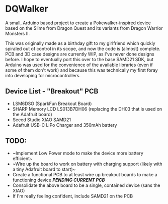 # DQWalker

A small, Arduino based project to create a Pokewalker-inspired device based on the Slime from Dragon Quest and its variants from Dragon Warrior Monsters II.

This was originally made as a birthday gift to my girlfriend which quickly spiraled out of control in its scope, and now the code is (almost) complete. PCB and 3D case designs are currently WIP, as I've never done designs before. I hope to eventually port this over to the base SAMD21 SDK, but Arduino was used for the convenience of the available libraries (even if some of them don't work) and because this was technically my first foray into developing for microcontrollers.

## Device List - "Breakout" PCB
- LSM6DSO (SparkFun Breakout Board)
- SHARP Memory LCD LS013B7DH06 (replacing the DH03 that is used on the Adafruit board)
- Seeed Studio XIAO SAMD21
- Adafruit USB-C LiPo Charger and 350mAh battery

## TODO:
- ~Implement Low Power mode to make the device more battery efficient~
- ~Wire up the board to work on battery with charging support (likely with a tiny Adafruit board to start)~
- Create a functional PCB to at least wire up breakout boards to make a functioning device ***PENDING CURRENT PCB***
- Consolidate the above board to be a single, contained device (sans the XIAO)
- If I'm really feeling confident, include SAMD21 on the PCB
